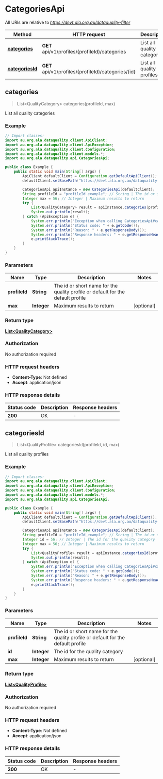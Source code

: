 # CategoriesApi

All URIs are relative to *https://devt.ala.org.au/dataquality-filter*

Method | HTTP request | Description
------------- | ------------- | -------------
[**categories**](CategoriesApi.md#categories) | **GET** api/v1/profiles/{profileId}/categories | List all quality categories
[**categoriesId**](CategoriesApi.md#categoriesId) | **GET** api/v1/profiles/{profileId}/categories/{id} | List all quality profiles



## categories

> List&lt;QualityCategory&gt; categories(profileId, max)

List all quality categories

### Example

```java
// Import classes:
import au.org.ala.dataquality.client.ApiClient;
import au.org.ala.dataquality.client.ApiException;
import au.org.ala.dataquality.client.Configuration;
import au.org.ala.dataquality.client.models.*;
import au.org.ala.dataquality.api.CategoriesApi;

public class Example {
    public static void main(String[] args) {
        ApiClient defaultClient = Configuration.getDefaultApiClient();
        defaultClient.setBasePath("https://devt.ala.org.au/dataquality-filter");

        CategoriesApi apiInstance = new CategoriesApi(defaultClient);
        String profileId = "profileId_example"; // String | The id or short name for the quality profile or default for the default profile
        Integer max = 56; // Integer | Maximum results to return
        try {
            List<QualityCategory> result = apiInstance.categories(profileId, max);
            System.out.println(result);
        } catch (ApiException e) {
            System.err.println("Exception when calling CategoriesApi#categories");
            System.err.println("Status code: " + e.getCode());
            System.err.println("Reason: " + e.getResponseBody());
            System.err.println("Response headers: " + e.getResponseHeaders());
            e.printStackTrace();
        }
    }
}
```

### Parameters


Name | Type | Description  | Notes
------------- | ------------- | ------------- | -------------
 **profileId** | **String**| The id or short name for the quality profile or default for the default profile |
 **max** | **Integer**| Maximum results to return | [optional]

### Return type

[**List&lt;QualityCategory&gt;**](QualityCategory.md)

### Authorization

No authorization required

### HTTP request headers

- **Content-Type**: Not defined
- **Accept**: application/json

### HTTP response details
| Status code | Description | Response headers |
|-------------|-------------|------------------|
| **200** | OK |  -  |


## categoriesId

> List&lt;QualityProfile&gt; categoriesId(profileId, id, max)

List all quality profiles

### Example

```java
// Import classes:
import au.org.ala.dataquality.client.ApiClient;
import au.org.ala.dataquality.client.ApiException;
import au.org.ala.dataquality.client.Configuration;
import au.org.ala.dataquality.client.models.*;
import au.org.ala.dataquality.api.CategoriesApi;

public class Example {
    public static void main(String[] args) {
        ApiClient defaultClient = Configuration.getDefaultApiClient();
        defaultClient.setBasePath("https://devt.ala.org.au/dataquality-filter");

        CategoriesApi apiInstance = new CategoriesApi(defaultClient);
        String profileId = "profileId_example"; // String | The id or short name for the quality profile or default for the default profile
        Integer id = 56; // Integer | The id for the quality category
        Integer max = 56; // Integer | Maximum results to return
        try {
            List<QualityProfile> result = apiInstance.categoriesId(profileId, id, max);
            System.out.println(result);
        } catch (ApiException e) {
            System.err.println("Exception when calling CategoriesApi#categoriesId");
            System.err.println("Status code: " + e.getCode());
            System.err.println("Reason: " + e.getResponseBody());
            System.err.println("Response headers: " + e.getResponseHeaders());
            e.printStackTrace();
        }
    }
}
```

### Parameters


Name | Type | Description  | Notes
------------- | ------------- | ------------- | -------------
 **profileId** | **String**| The id or short name for the quality profile or default for the default profile |
 **id** | **Integer**| The id for the quality category |
 **max** | **Integer**| Maximum results to return | [optional]

### Return type

[**List&lt;QualityProfile&gt;**](QualityProfile.md)

### Authorization

No authorization required

### HTTP request headers

- **Content-Type**: Not defined
- **Accept**: application/json

### HTTP response details
| Status code | Description | Response headers |
|-------------|-------------|------------------|
| **200** | OK |  -  |

